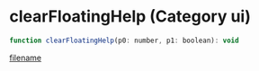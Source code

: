 # clearFloatingHelp (Category ui)

```js
function clearFloatingHelp(p0: number, p1: boolean): void
```

[filename](clearFloatingHelp_m.md ':include')